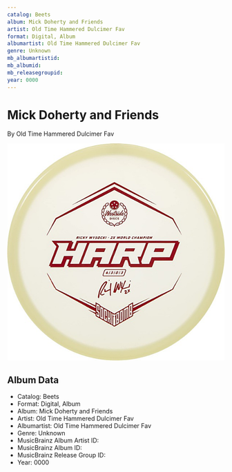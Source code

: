 ```yaml
---
catalog: Beets
album: Mick Doherty and Friends
artist: Old Time Hammered Dulcimer Fav
format: Digital, Album
albumartist: Old Time Hammered Dulcimer Fav
genre: Unknown
mb_albumartistid: 
mb_albumid: 
mb_releasegroupid: 
year: 0000
---
```


# Mick Doherty and Friends

By Old Time Hammered Dulcimer Fav

![](../../assets/beetscovers/Old_Time_Hammered_Dulcimer_Fav-Mick_Doherty_and_Friends.jpg)

## Album Data

- Catalog: Beets
- Format: Digital, Album
- Album: Mick Doherty and Friends
- Artist: Old Time Hammered Dulcimer Fav
- Albumartist: Old Time Hammered Dulcimer Fav
- Genre: Unknown
- MusicBrainz Album Artist ID: 
- MusicBrainz Album ID: 
- MusicBrainz Release Group ID: 
- Year: 0000

